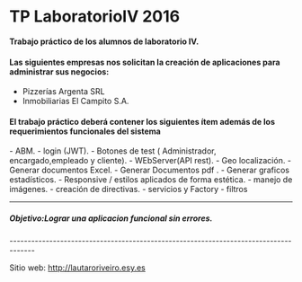 TP LaboratorioIV 2016
========================================


**Trabajo práctico  de los alumnos de laboratorio IV.**

<h4>Las siguientes empresas nos solicitan la creación de aplicaciones para administrar sus negocios:</h4>

  - Pizzerías Argenta SRL
  - Inmobiliarias El Campito  S.A.


<h4>El trabajo práctico deberá contener los siguientes ítem además de los requerimientos funcionales del sistema</h4>
 - ABM.
 - login (JWT).
 - Botones de test ( Administrador, encargado,empleado y cliente).
 - WEbServer(API rest).
 - Geo localización.
 - Generar documentos Excel.
 - Generar Documentos pdf .
 - Generar graficos estadísticos.
 - Responsive / estilos aplicados de forma estética.
 - manejo de imágenes.
 - creación de directivas.
 - servicios y Factory
 - filtros



-------------------------------------------------------------------------------------
<h5>Objetivo:Lograr una aplicacion funcional sin errores.</h5>
-------------------------------------------------------------------------------------

Sitio web: http://lautaroriveiro.esy.es








